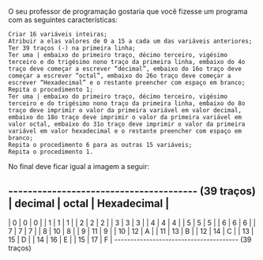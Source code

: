 O seu professor de programação gostaria que você fizesse um programa com as seguintes características:

    Criar 16 variáveis inteiras;
    Atribuir a elas valores de 0 a 15 a cada um das variáveis anteriores;
    Ter 39 traços (-) na primeira linha;
    Ter uma | embaixo do primeiro traço, décimo terceiro, vigésimo terceiro e do trigésimo nono traço da primeira linha, embaixo do 4o traço deve começar a escrever “decimal”, embaixo do 16o traço deve começar a escrever “octal”, embaixo do 26o traço deve começar a escrever “Hexadecimal” e o restante preencher com espaço em branco;
    Repita o procedimento 1;
    Ter uma | embaixo do primeiro traço, décimo terceiro, vigésimo terceiro e do trigésimo nono traço da primeira linha, embaixo do 8o traço deve imprimir o valor da primeira variável em valor decimal, embaixo do 18o traço deve imprimir o valor da primeira variável em valor octal, embaixo do 31o traço deve imprimir o valor da primeira variável em valor hexadecimal e o restante preencher com espaço em branco;
    Repita o procedimento 6 para as outras 15 variáveis;
    Repita o procedimento 1.

No final deve ficar igual a imagem a seguir:

--------------------------------------- (39 traços)
| decimal   |  octal  |  Hexadecimal  |
---------------------------------------
|      0    |    0    |       0       |
|      1    |    1    |       1       |
|      2    |    2    |       2       |
|      3    |    3    |       3       |
|      4    |    4    |       4       |
|      5    |    5    |       5       |
|      6    |    6    |       6       |
|      7    |    7    |       7       |
|      8    |   10    |       8       |
|      9    |   11    |       9       |
|     10    |   12    |       A       |
|     11    |   13    |       B       |
|     12    |   14    |       C       |
|     13    |   15    |       D       |
|     14    |   16    |       E       |
|     15    |   17    |       F       |
--------------------------------------- (39 traços)


